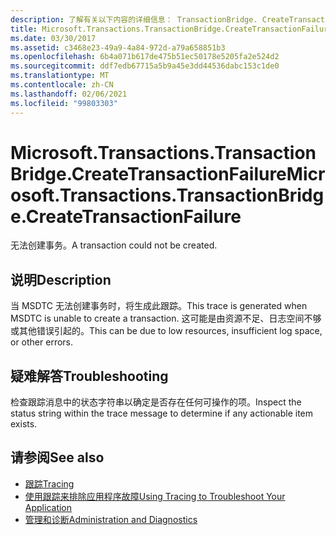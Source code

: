 ```yaml
---
description: 了解有关以下内容的详细信息： TransactionBridge. CreateTransactionFailure
title: Microsoft.Transactions.TransactionBridge.CreateTransactionFailure
ms.date: 03/30/2017
ms.assetid: c3468e23-49a9-4a84-972d-a79a658851b3
ms.openlocfilehash: 6b4a071b617de475b51ec50178e5205fa2e524d2
ms.sourcegitcommit: ddf7edb67715a5b9a45e3dd44536dabc153c1de0
ms.translationtype: MT
ms.contentlocale: zh-CN
ms.lasthandoff: 02/06/2021
ms.locfileid: "99803303"
---
```

# <a name="microsofttransactionstransactionbridgecreatetransactionfailure"></a><span data-ttu-id="9d543-103">Microsoft.Transactions.TransactionBridge.CreateTransactionFailure</span><span class="sxs-lookup"><span data-stu-id="9d543-103">Microsoft.Transactions.TransactionBridge.CreateTransactionFailure</span></span>

<span data-ttu-id="9d543-104">无法创建事务。</span><span class="sxs-lookup"><span data-stu-id="9d543-104">A transaction could not be created.</span></span>  
  
## <a name="description"></a><span data-ttu-id="9d543-105">说明</span><span class="sxs-lookup"><span data-stu-id="9d543-105">Description</span></span>  

 <span data-ttu-id="9d543-106">当 MSDTC 无法创建事务时，将生成此跟踪。</span><span class="sxs-lookup"><span data-stu-id="9d543-106">This trace is generated when MSDTC is unable to create a transaction.</span></span> <span data-ttu-id="9d543-107">这可能是由资源不足、日志空间不够或其他错误引起的。</span><span class="sxs-lookup"><span data-stu-id="9d543-107">This can be due to low resources, insufficient log space, or other errors.</span></span>  
  
## <a name="troubleshooting"></a><span data-ttu-id="9d543-108">疑难解答</span><span class="sxs-lookup"><span data-stu-id="9d543-108">Troubleshooting</span></span>  

 <span data-ttu-id="9d543-109">检查跟踪消息中的状态字符串以确定是否存在任何可操作的项。</span><span class="sxs-lookup"><span data-stu-id="9d543-109">Inspect the status string within the trace message to determine if any actionable item exists.</span></span>  
  
## <a name="see-also"></a><span data-ttu-id="9d543-110">请参阅</span><span class="sxs-lookup"><span data-stu-id="9d543-110">See also</span></span>

- [<span data-ttu-id="9d543-111">跟踪</span><span class="sxs-lookup"><span data-stu-id="9d543-111">Tracing</span></span>](index.md)
- [<span data-ttu-id="9d543-112">使用跟踪来排除应用程序故障</span><span class="sxs-lookup"><span data-stu-id="9d543-112">Using Tracing to Troubleshoot Your Application</span></span>](using-tracing-to-troubleshoot-your-application.md)
- [<span data-ttu-id="9d543-113">管理和诊断</span><span class="sxs-lookup"><span data-stu-id="9d543-113">Administration and Diagnostics</span></span>](../index.md)
